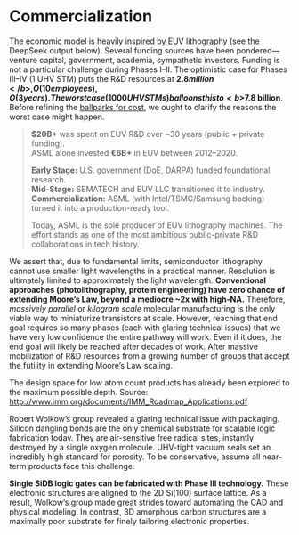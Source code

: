 # Commercialization

The economic model is heavily inspired by EUV lithography (see the DeepSeek output below). Several funding sources have been pondered&mdash;venture capital, government, academia, sympathetic investors. Funding is not a particular challenge during Phases I&ndash;II. The optimistic case for Phases III&ndash;IV (1 UHV STM) puts the R&D resources at <b>$2.8 million</b>, O(10 employees), O(3 years). The worst case (1000 UHV STMs) balloons this to <b>$7.8 billion</b>. Before refining the [ballparks for cost](https://gist.github.com/philipturner/8d1d6680932b01fae4700b6f20da5198#conclusion), we ought to clarify the reasons the worst case might happen.

> <b>$20B+</b> was spent on EUV R&D over ~30 years (public + private funding).<br>
> ASML alone invested <b>€6B+</b> in EUV between 2012&ndash;2020.
>
> <b>Early Stage:</b> U.S. government (DoE, DARPA) funded foundational research.<br>
> <b>Mid-Stage:</b> SEMATECH and EUV LLC transitioned it to industry.<br>
> <b>Commercialization:</b> ASML (with Intel/TSMC/Samsung backing) turned it into a production-ready tool.
>
> Today, ASML is the sole producer of EUV lithography machines. The effort stands as one of the most ambitious public-private R&D collaborations in tech history.

We assert that, due to fundamental limits, semiconductor lithography cannot use smaller light wavelengths in a practical manner. Resolution is ultimately limited to approximately the light wavelength. <b>Conventional approaches (photolithography, protein engineering) have zero chance of extending Moore’s Law, beyond a mediocre ~2x with high-NA.</b> Therefore, <i>massively parallel</i> or <i>kilogram scale</i> molecular manufacturing is the only viable way to miniaturize transistors at scale. However, reaching that end goal requires so many phases (each with glaring technical issues) that we have very low confidence the entire pathway will work. Even if it does, the end goal will likely be reached after decades of work. After massive mobilization of R&D resources from a growing number of groups that accept the futility in extending Moore’s Law scaling.

The design space for low atom count products has already been explored to the maximum possible depth. Source: http://www.imm.org/documents/IMM_Roadmap_Applications.pdf

Robert Wolkow’s group revealed a glaring technical issue with packaging. Silicon dangling bonds are the only chemical substrate for scalable logic fabrication today. They are air-sensitive free radical sites, instantly destroyed by a single oxygen molecule. UHV-tight vacuum seals set an incredibly high standard for porosity. To be conservative, assume all near-term products face this challenge.

<b>Single SiDB logic gates can be fabricated with Phase III technology.</b> These electronic structures are aligned to the 2D Si(100) surface lattice. As a result, Wolkow’s group made great strides toward automating the CAD and physical modeling. In contrast, 3D amorphous carbon structures are a maximally poor substrate for finely tailoring electronic properties.